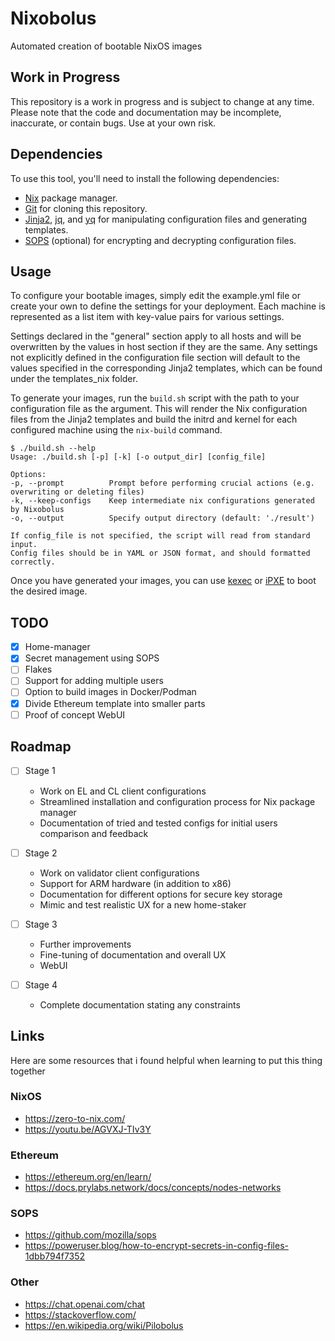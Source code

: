 # Nixobolus
Automated creation of bootable NixOS images

## Work in Progress
This repository is a work in progress and is subject to change at any time. Please note that the code and documentation may be incomplete, inaccurate, or contain bugs. Use at your own risk.

## Dependencies
To use this tool, you'll need to install the following dependencies:

- [Nix](https://nixos.org/download.html) package manager.
- [Git](https://git-scm.com/downloads) for cloning this repository.
- [Jinja2](https://jinja.palletsprojects.com/en/3.0.x/), [jq](https://stedolan.github.io/jq/), and [yq](https://kislyuk.github.io/yq/) for manipulating configuration files and generating templates.
- [SOPS](https://github.com/mozilla/sops) (optional) for encrypting and decrypting configuration files.

## Usage 
To configure your bootable images, simply edit the example.yml file or create your own to define the settings for your deployment. Each machine is represented as a list item with key-value pairs for various settings.

Settings declared in the "general" section apply to all hosts and will be overwritten by the values in host section if they are the same. Any settings not explicitly defined in the configuration file section will default to the values specified in the corresponding Jinja2 templates, which can be found under the templates_nix folder.

To generate your images, run the `build.sh` script with the path to your configuration file as the argument. This will render the Nix configuration files from the Jinja2 templates and build the initrd and kernel for each configured machine using the `nix-build` command.

```
$ ./build.sh --help
Usage: ./build.sh [-p] [-k] [-o output_dir] [config_file]

Options:
-p, --prompt          Prompt before performing crucial actions (e.g. overwriting or deleting files)
-k, --keep-configs    Keep intermediate nix configurations generated by Nixobolus
-o, --output          Specify output directory (default: './result')

If config_file is not specified, the script will read from standard input.
Config files should be in YAML or JSON format, and should formatted correctly.
```

Once you have generated your images, you can use [kexec](https://wiki.archlinux.org/title/Kexec) or [iPXE](https://ipxe.org/start) to boot the desired image.

## TODO
- [x] Home-manager
- [x] Secret management using SOPS
- [ ] Flakes
- [ ] Support for adding multiple users
- [ ] Option to build images in Docker/Podman
- [x] Divide Ethereum template into smaller parts
- [ ] Proof of concept WebUI

## Roadmap
- [ ] Stage 1
    - Work on EL and CL client configurations
    - Streamlined installation and configuration process for Nix package manager
    - Documentation of tried and tested configs for initial users comparison and feedback

- [ ] Stage 2
    - Work on validator client configurations
    - Support for ARM hardware (in addition to x86)
    - Documentation for different options for secure key storage
    - Mimic and test realistic UX for a new home-staker

- [ ] Stage 3
    - Further improvements
    - Fine-tuning of documentation and overall UX
    - WebUI

- [ ] Stage 4
    - Complete documentation stating any constraints

## Links
Here are some resources that i found helpful when learning to put this thing together

### NixOS
- https://zero-to-nix.com/
- https://youtu.be/AGVXJ-TIv3Y

### Ethereum
- https://ethereum.org/en/learn/
- https://docs.prylabs.network/docs/concepts/nodes-networks

### SOPS
- https://github.com/mozilla/sops
- https://poweruser.blog/how-to-encrypt-secrets-in-config-files-1dbb794f7352

### Other
- https://chat.openai.com/chat
- https://stackoverflow.com/
- https://en.wikipedia.org/wiki/Pilobolus